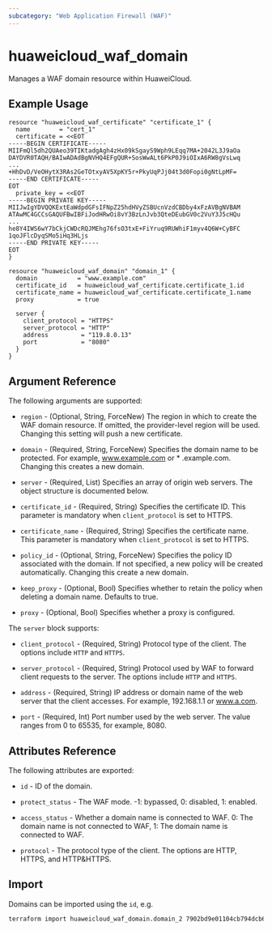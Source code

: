 ```yaml
---
subcategory: "Web Application Firewall (WAF)"
---
```


# huaweicloud_waf_domain

Manages a WAF domain resource within HuaweiCloud.

## Example Usage

```hcl
resource "huaweicloud_waf_certificate" "certificate_1" {
  name        = "cert_1"
  certificate = <<EOT
-----BEGIN CERTIFICATE-----
MIIFmQl5dh2QUAeo39TIKtadgAgh4zHx09kSgayS9Wph9LEqq7MA+2042L3J9aOa
DAYDVR0TAQH/BAIwADAdBgNVHQ4EFgQUR+SosWwALt6PkP0J9iOIxA6RW8gVsLwq
...
+HhDvD/VeOHytX3RAs2GeTOtxyAV5XpKY5r+PkyUqPJj04t3d0Fopi0gNtLpMF=
-----END CERTIFICATE-----
EOT
  private_key = <<EOT
-----BEGIN PRIVATE KEY-----
MIIJwIgYDVQQKExtEaWdpdGFsIFNpZ25hdHVyZSBUcnVzdCBDby4xFzAVBgNVBAM
ATAwMC4GCCsGAQUFBwIBFiJodHRwOi8vY3BzLnJvb3QteDEubGV0c2VuY3J5cHQu
...
he8Y4IWS6wY7bCkjCWDcRQJMEhg76fsO3txE+FiYruq9RUWhiF1myv4Q6W+CyBFC
1qoJFlcDyqSMo5iHq3HLjs
-----END PRIVATE KEY-----
EOT
}

resource "huaweicloud_waf_domain" "domain_1" {
  domain           = "www.example.com"
  certificate_id   = huaweicloud_waf_certificate.certificate_1.id
  certificate_name = huaweicloud_waf_certificate.certificate_1.name
  proxy            = true

  server {
    client_protocol = "HTTPS"
    server_protocol = "HTTP"
    address         = "119.8.0.13"
    port            = "8080"
  }
}
```

## Argument Reference

The following arguments are supported:

* `region` - (Optional, String, ForceNew) The region in which to create the WAF domain resource. If omitted, the
  provider-level region will be used. Changing this setting will push a new certificate.

* `domain` - (Required, String, ForceNew) Specifies the domain name to be protected. For example, www.example.com or *
  .example.com. Changing this creates a new domain.

* `server` - (Required, List) Specifies an array of origin web servers. The object structure is documented below.

* `certificate_id` - (Required, String) Specifies the certificate ID. This parameter is mandatory when `client_protocol`
  is set to HTTPS.

* `certificate_name` - (Required, String) Specifies the certificate name. This parameter is mandatory
  when `client_protocol` is set to HTTPS.

* `policy_id` - (Optional, String, ForceNew) Specifies the policy ID associated with the domain. If not specified, a new
  policy will be created automatically. Changing this create a new domain.

* `keep_proxy` - (Optional, Bool) Specifies whether to retain the policy when deleting a domain name. Defaults to true.

* `proxy` - (Optional, Bool) Specifies whether a proxy is configured.

The `server` block supports:

* `client_protocol` - (Required, String) Protocol type of the client. The options include `HTTP` and `HTTPS`.

* `server_protocol` - (Required, String) Protocol used by WAF to forward client requests to the server. The options
  include `HTTP` and `HTTPS`.

* `address` - (Required, String) IP address or domain name of the web server that the client accesses. For example,
  192.168.1.1 or www.a.com.

* `port` - (Required, Int) Port number used by the web server. The value ranges from 0 to 65535, for example, 8080.

## Attributes Reference

The following attributes are exported:

* `id` - ID of the domain.

* `protect_status` - The WAF mode. -1: bypassed, 0: disabled, 1: enabled.

* `access_status` - Whether a domain name is connected to WAF. 0: The domain name is not connected to WAF, 1: The domain
  name is connected to WAF.

* `protocol` - The protocol type of the client. The options are HTTP, HTTPS, and HTTP&HTTPS.

## Import

Domains can be imported using the `id`, e.g.

```sh
terraform import huaweicloud_waf_domain.domain_2 7902bd9e01104cb794dcb668f235e0c5
```
